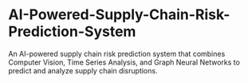 # AI-Powered-Supply-Chain-Risk-Prediction-System
An AI-powered supply chain risk prediction system that combines Computer Vision, Time Series Analysis, and Graph Neural Networks to predict and analyze supply chain disruptions.
